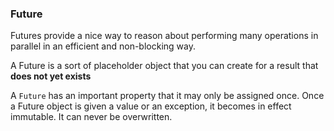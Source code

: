 ### Future

Futures provide a nice way to reason about performing many operations in parallel in an efficient and non-blocking way.

A Future is a sort of placeholder object that you can create for a result that **does not yet exists**

A `Future` has an important property that it may only be assigned once. Once a Future object is given a value or an exception, it becomes in effect immutable. It can never be overwritten.
